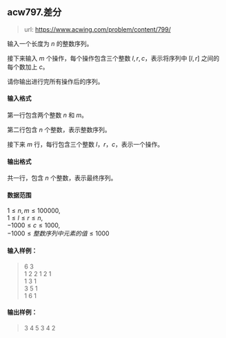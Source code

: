 ## acw797.差分

> url: https://www.acwing.com/problem/content/799/

输入一个长度为 $n$ 的整数序列。

接下来输入 $m$ 个操作，每个操作包含三个整数 $l, r, c$，表示将序列中 $[l, r]$ 之间的每个数加上 $c$。

请你输出进行完所有操作后的序列。

#### 输入格式

第一行包含两个整数 $n$ 和 $m$。

第二行包含 $n$ 个整数，表示整数序列。

接下来 $m$ 行，每行包含三个整数 $l，r，c$，表示一个操作。

#### 输出格式

共一行，包含 $n$ 个整数，表示最终序列。

#### 数据范围

$1 \le n,m \le 100000$,  
$1 \le l \le r \le n$,  
$-1000 \le c \le 1000$,  
$-1000 \le 整数序列中元素的值 \le 1000$

#### 输入样例：

>6 3 \
>1 2 2 1 2 1 \
>1 3 1 \
>3 5 1 \
>1 6 1 

#### 输出样例：

> 3 4 5 3 4 2